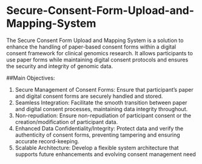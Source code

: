 # Secure-Consent-Form-Upload-and-Mapping-System
The Secure Consent Form Upload and Mapping System is a solution to enhance the handling of paper-based consent forms within a digital consent framework for clinical genomics research. It allows participants to use paper forms while maintaining digital consent protocols and ensures the security and integrity of genomic data.

##Main Objectives:
1. Secure Management of Consent Forms: Ensure that participant’s paper and digital consent forms are securely handled and stored.
2. Seamless Integration: Facilitate the smooth transition between paper and digital consent processes, maintaining data integrity throughout.
3. Non-repudiation: Ensure non-repudiation of participant consent or the creation/modification of participant data.
4. Enhanced Data Confidentiality/Integrity: Protect data and verify the authenticity of consent forms, preventing tampering and ensuring accurate record-keeping.
5. Scalable Architecture: Develop a flexible system architecture that supports future enhancements and evolving consent management need
